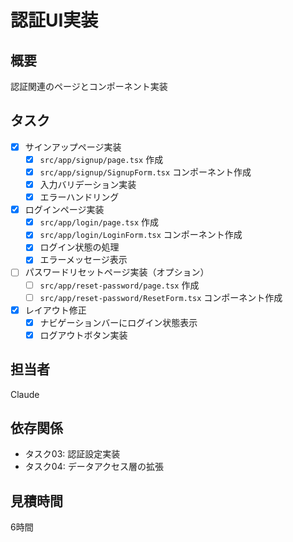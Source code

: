 # 認証UI実装

## 概要
認証関連のページとコンポーネント実装

## タスク
- [x] サインアップページ実装
  - [x] `src/app/signup/page.tsx` 作成
  - [x] `src/app/signup/SignupForm.tsx` コンポーネント作成
  - [x] 入力バリデーション実装
  - [x] エラーハンドリング
- [x] ログインページ実装
  - [x] `src/app/login/page.tsx` 作成
  - [x] `src/app/login/LoginForm.tsx` コンポーネント作成
  - [x] ログイン状態の処理
  - [x] エラーメッセージ表示
- [ ] パスワードリセットページ実装（オプション）
  - [ ] `src/app/reset-password/page.tsx` 作成
  - [ ] `src/app/reset-password/ResetForm.tsx` コンポーネント作成
- [x] レイアウト修正
  - [x] ナビゲーションバーにログイン状態表示
  - [x] ログアウトボタン実装

## 担当者
Claude

## 依存関係
- タスク03: 認証設定実装
- タスク04: データアクセス層の拡張

## 見積時間
6時間